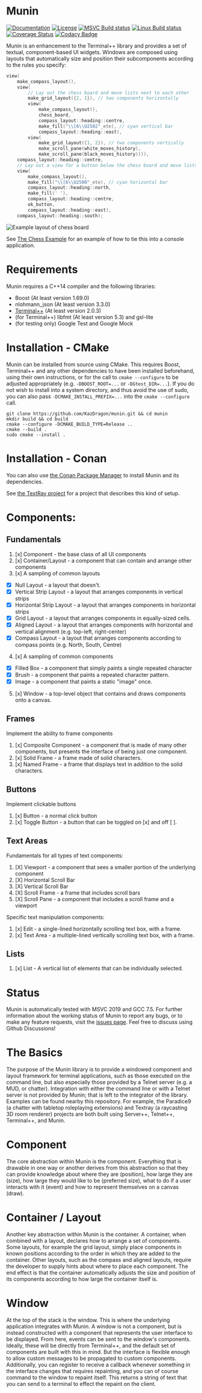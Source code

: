 # Munin

[![Documentation](https://img.shields.io/badge/code-documented-brightgreen.svg?style=flat)](https://kazdragon.github.io/munin/) 
[![License](https://img.shields.io/github/license/KazDragon/munin.svg)](https://en.wikipedia.org/wiki/MIT_License)
[![MSVC Build status](https://ci.appveyor.com/api/projects/status/p7wcwnd4xapnetkl/branch/master?svg=true)](https://ci.appveyor.com/project/KazDragon/munin/branch/master)
[![Linux Build status](https://github.com/KazDragon/munin/workflows/build/badge.svg)](https://github.com/KazDragon/munin/actions?query=event%3Apush) 
[![Coverage Status](https://coveralls.io/repos/github/KazDragon/munin/badge.svg?branch=master)](https://coveralls.io/github/KazDragon/munin?branch=master)
[![Codacy Badge](https://api.codacy.com/project/badge/Grade/cbf22a847dc040b1a9dee8be3eda00d3)](https://www.codacy.com/app/KazDragon/munin?utm_source=github.com&amp;utm_medium=referral&amp;utm_content=KazDragon/munin&amp;utm_campaign=Badge_Grade)

Munin is an enhancement to the Terminal++ library and provides a set of textual, component-based UI widgets.  Windows are composed using layouts that automatically size and position their subcomponents according to the rules you specify:

```c++
view(
    make_compass_layout(),
    view(
        // Lay out the chess board and move lists next to each other
        make_grid_layout({2, 1}), // two components horizontally
        view(
            make_compass_layout(),
            chess_board,
            compass_layout::heading::centre,
            make_fill("\\[6\\U2502"_ete), // cyan vertical bar
            compass_layout::heading::east),
        view(
            make_grid_layout({1, 2}), // two components vertically
            make_scroll_pane(white_moves_history),
            make_scroll_pane(black_moves_history)))),
    compass_layout::heading::centre,
    // Lay out a view for a button below the chess board and move lists
    view(
        make_compass_layout(),
        make_fill("\\[6\\U2500"_ete), // cyan horizontal bar
        compass_layout::heading::north,
        make_fill(' '),
        compass_layout::heading::centre,
        ok_button,
        compass_layout::heading::east),
    compass_layout::heading::south);
```

![Example layout of chess board](https://github.com/KazDragon/munin/blob/master/examples/chess/img/chess.png)

See [The Chess Example](examples/chess) for an example of how to tie this into a console application.

# Requirements

Munin requires a C++14 compiler and the following libraries:
  * Boost (At least version 1.69.0)
  * nlohmann_json (At least version 3.3.0)
  * [Terminal++](https://github.com/KazDragon/terminalpp) (At least version 2.0.3)
  * (for Terminal++) libfmt (At least version 5.3) and gsl-lite
  * (for testing only) Google Test and Google Mock

# Installation - CMake 

Munin can be installed from source using CMake.  This requires Boost, Terminal++ and any other dependencies to have been installed beforehand, using their own instructions, or for the call to `cmake --configure` to be adjusted appropriately (e.g. `-DBOOST_ROOT=...` or `-DGtest_DIR=...`).  If you do not wish to install into a system directory, and thus avoid the use of sudo, you can also pass `-DCMAKE_INSTALL_PREFIX=...` into the `cmake --configure` call.

    git clone https://github.com/KazDragon/munin.git && cd munin
    mkdir build && cd build
    cmake --configure -DCMAKE_BUILD_TYPE=Release ..
    cmake --build .
    sudo cmake --install .

# Installation - Conan

You can also use [the Conan Package Manager](https://conan.io/) to install Munin and its dependencies.

See [the TextRay project](https://github.com/KazDragon/textray) for a project that describes this kind of setup.

# Components:

## Fundamentals
1. [x] Component - the base class of all UI components
2. [x] Container/Layout - a component that can contain and arrange other components
3. [x] A sampling of common layouts 
 * [x] Null Layout - a layout that doesn't.
 * [x] Vertical Strip Layout - a layout that arranges components in vertical strips
 * [x] Horizontal Strip Layout - a layout that arranges components in horizontal strips
 * [x] Grid Layout - a layout that arranges components in equally-sized cells.
 * [x] Aligned Layout - a layout that arranges components with horizontal and vertical alignment (e.g. top-left, right-center)
 * [x] Compass Layout - a layout that arranges components according to compass points (e.g. North, South, Centre)
4. [x] A sampling of common components
 * [x] Filled Box - a component that simply paints a single repeated character
 * [x] Brush - a component that paints a repeated character pattern.
 * [x] Image - a component that paints a static "image" once.
5. [x] Window - a top-level object that contains and draws components onto a canvas.

 ## Frames
 Implement the ability to frame components
 1. [x] Composite Component - a component that is made of many other components, but presents the interface of being just one component.
 2. [x] Solid Frame - a frame made of solid characters.
 3. [x] Named Frame - a frame that displays text in addition to the solid characters.
 
 ## Buttons
 Implement clickable buttons
 1. [x] Button - a normal click button
 2. [x] Toggle Button - a button that can be toggled on [x] and off [ ].
 
 ## Text Areas
 Fundamentals for all types of text components:
 1. [X] Viewport - a component that sees a smaller portion of the underlying component
 2. [X] Horizontal Scroll Bar
 3. [X] Vertical Scroll Bar
 4. [X] Scroll Frame - a frame that includes scroll bars
 5. [X] Scroll Pane - a component that includes a scroll frame and a viewport
 
 Specific text manipulation components:
 1. [x] Edit - a single-lined horizontally scrolling text box, with a frame.
 2. [x] Text Area - a multiple-lined vertically scrolling text box, with a frame.
 
 ## Lists
 1. [x] List - A vertical list of elements that can be individually selected.

# Status

Munin is automatically tested with MSVC 2019 and GCC 7.5.  For further information about the working status of Munin to report any bugs, or to make any feature requests, visit the [issues page](https://github.com/KazDragon/munin/issues).  Feel free to discuss using Github Discussions!

# The Basics

The purpose of the Munin library is to provide a windowed component and layout framework for terminal applications, such as those executed on the command line, but also especially those provided by a Telnet server (e.g. a MUD, or chatter).  Integration with either the command line or with a Telnet server is not provided by Munin; that is left to the integrator of the library.  Examples can be found nearby this repository.  For example, the Paradice9 (a chatter with tabletop roleplaying extensions) and Textray (a raycasting 3D room renderer) projects are both built using Server++, Telnet++, Terminal++, and Munin.

# Component

The core abstraction within Munin is the component.  Everything that is drawable in one way or another derives from this abstraction so that they can provide knowledge about where they are (position), how large they are (size), how large they would like to be (preferred size), what to do if a user interacts with it (event) and how to represent themselves on a canvas (draw).

# Container / Layout

Another key abstraction within Munin is the container.  A container, when combined with a layout, declares how to arrange a set of components.  Some layouts, for example the grid layout, simply place components in known positions according to the order in which they are added to the container.  Other layouts, such as the compass and aligned layouts, require the developer to supply hints about where to place each component.  The end effect is that the container automatically adjusts the size and position of its components according to how large the container itself is.

# Window

At the top of the stack is the window.  This is where the underlying application integrates with Munin.  A window is not a component, but is instead constructed with a component that represents the user interface to be displayed.  From here, events can be sent to the window's components.  Ideally, these will be directly from Terminal++, and the default set of components are built with this in mind.  But the interface is flexible enough to allow custom messages to be propagated to custom components.  Additionally, you can register to receive a callback whenever something in the interface changes that requires repainting, and you can of course command to the window to repaint itself.  This returns a string of text that you can send to a terminal to effect the repaint on the client.
